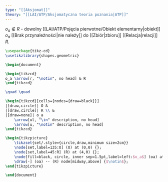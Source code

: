 ```yaml
---
type: "[[Aksjomat]]"
theory: "[[LAI/ATP/Aksjomatyczna teoria poznania|ATP]]"
---
```

$o_a \notin R$ - dowolny [[LAI/ATP/Pojęcia pierwotne/Obiekt elementarny|obiekt]] $o_a$ [[Brak przynależności|nie należy]] do [[Zbiór|zbioru]] [[Relacja|relacji]] $R$.
```tikz
\usepackage{tikz-cd}
\usetikzlibrary{shapes.geometric}

\begin{document}

\begin{tikzcd}
o_a \arrow[r, "\notin", no head] & R
\end{tikzcd}

\quad \quad

\begin{tikzcd}[cells={nodes={draw=black}}]
|[draw,circle]| O & 
|[draw,circle]| R \\ & 
|[draw=none]| o_a 
	\arrow[ul, "\in" description, no head] 
	\arrow[u, "\notin" description, no head]
\end{tikzcd}

\begin{tikzpicture}
	\tikzset{set/.style={circle,draw,minimum size=2cm}}
	\node[set,label=135:O] (O) at (0,0) {};
	\node[set,label=45:R] (R) at (4,0) {}; 
	\node[fill=black, circle, inner sep=1.5pt,label=left:$o_a$] (oa) at (O.center) {};
	\draw[-] (oa) -- (R) node[midway,above] {$\notin$};
\end{tikzpicture}

\end{document}
```
